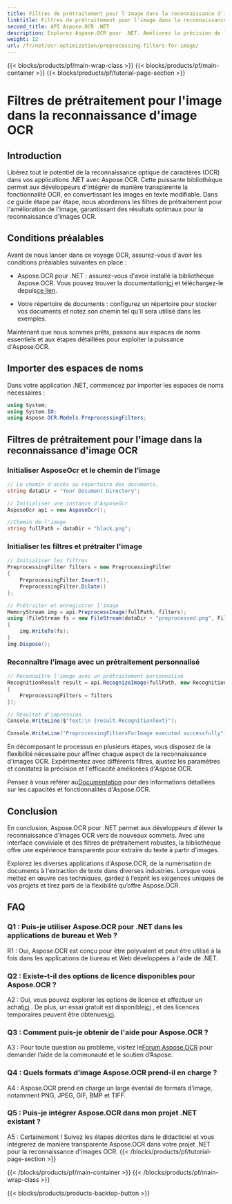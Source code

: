 ```yaml
---
title: Filtres de prétraitement pour l'image dans la reconnaissance d'image OCR
linktitle: Filtres de prétraitement pour l'image dans la reconnaissance d'image OCR
second_title: API Aspose.OCR .NET
description: Explorez Aspose.OCR pour .NET. Améliorez la précision de l'OCR avec des filtres de prétraitement. Téléchargez-le maintenant pour une intégration transparente.
weight: 12
url: /fr/net/ocr-optimization/preprocessing-filters-for-image/
---
```


{{< blocks/products/pf/main-wrap-class >}}
{{< blocks/products/pf/main-container >}}
{{< blocks/products/pf/tutorial-page-section >}}

# Filtres de prétraitement pour l'image dans la reconnaissance d'image OCR

## Introduction

Libérez tout le potentiel de la reconnaissance optique de caractères (OCR) dans vos applications .NET avec Aspose.OCR. Cette puissante bibliothèque permet aux développeurs d'intégrer de manière transparente la fonctionnalité OCR, en convertissant les images en texte modifiable. Dans ce guide étape par étape, nous aborderons les filtres de prétraitement pour l'amélioration de l'image, garantissant des résultats optimaux pour la reconnaissance d'images OCR.

## Conditions préalables

Avant de nous lancer dans ce voyage OCR, assurez-vous d'avoir les conditions préalables suivantes en place :

-  Aspose.OCR pour .NET : assurez-vous d'avoir installé la bibliothèque Aspose.OCR. Vous pouvez trouver la documentation[ici](https://reference.aspose.com/ocr/net/) et téléchargez-le depuis[ce lien](https://releases.aspose.com/ocr/net/).

- Votre répertoire de documents : configurez un répertoire pour stocker vos documents et notez son chemin tel qu'il sera utilisé dans les exemples.

Maintenant que nous sommes prêts, passons aux espaces de noms essentiels et aux étapes détaillées pour exploiter la puissance d'Aspose.OCR.

## Importer des espaces de noms

Dans votre application .NET, commencez par importer les espaces de noms nécessaires :

```csharp
using System;
using System.IO;
using Aspose.OCR.Models.PreprocessingFilters;
```

## Filtres de prétraitement pour l'image dans la reconnaissance d'image OCR

### Initialiser AsposeOcr et le chemin de l'image

```csharp
// Le chemin d'accès au répertoire des documents.
string dataDir = "Your Document Directory";

// Initialiser une instance d'AsposeOcr
AsposeOcr api = new AsposeOcr();

//Chemin de l'image
string fullPath = dataDir + "black.png";
```

### Initialiser les filtres et prétraiter l'image

```csharp
// Initialiser les filtres
PreprocessingFilter filters = new PreprocessingFilter
{
    PreprocessingFilter.Invert(),
    PreprocessingFilter.Dilate()
};

// Prétraiter et enregistrer l'image
MemoryStream img = api.PreprocessImage(fullPath, filters);
using (FileStream fs = new FileStream(dataDir + "preprocessed.png", FileMode.OpenOrCreate))
{
    img.WriteTo(fs);
}
img.Dispose();
```

### Reconnaître l'image avec un prétraitement personnalisé

```csharp
// Reconnaître l'image avec un prétraitement personnalisé
RecognitionResult result = api.RecognizeImage(fullPath, new RecognitionSettings
{
    PreprocessingFilters = filters
});

// Résultat d'impression
Console.WriteLine($"Text:\n {result.RecognitionText}");

Console.WriteLine("PreprocessingFiltersForImage executed successfully");
```

En décomposant le processus en plusieurs étapes, vous disposez de la flexibilité nécessaire pour affiner chaque aspect de la reconnaissance d'images OCR. Expérimentez avec différents filtres, ajustez les paramètres et constatez la précision et l'efficacité améliorées d'Aspose.OCR.

 Pensez à vous référer au[Documentation](https://reference.aspose.com/ocr/net/) pour des informations détaillées sur les capacités et fonctionnalités d'Aspose.OCR.

## Conclusion

En conclusion, Aspose.OCR pour .NET permet aux développeurs d'élever la reconnaissance d'images OCR vers de nouveaux sommets. Avec une interface conviviale et des filtres de prétraitement robustes, la bibliothèque offre une expérience transparente pour extraire du texte à partir d'images.

Explorez les diverses applications d'Aspose.OCR, de la numérisation de documents à l'extraction de texte dans diverses industries. Lorsque vous mettez en œuvre ces techniques, gardez à l’esprit les exigences uniques de vos projets et tirez parti de la flexibilité qu’offre Aspose.OCR.


## FAQ

### Q1 : Puis-je utiliser Aspose.OCR pour .NET dans les applications de bureau et Web ?

R1 : Oui, Aspose.OCR est conçu pour être polyvalent et peut être utilisé à la fois dans les applications de bureau et Web développées à l'aide de .NET.

### Q2 : Existe-t-il des options de licence disponibles pour Aspose.OCR ?

 A2 : Oui, vous pouvez explorer les options de licence et effectuer un achat[ici](https://purchase.aspose.com/buy) . De plus, un essai gratuit est disponible[ici](https://releases.aspose.com/) , et des licences temporaires peuvent être obtenues[ici](https://purchase.aspose.com/temporary-license/).

### Q3 : Comment puis-je obtenir de l'aide pour Aspose.OCR ?

A3 : Pour toute question ou problème, visitez le[Forum Aspose.OCR](https://forum.aspose.com/c/ocr/16) pour demander l’aide de la communauté et le soutien d’Aspose.

### Q4 : Quels formats d’image Aspose.OCR prend-il en charge ?

A4 : Aspose.OCR prend en charge un large éventail de formats d'image, notamment PNG, JPEG, GIF, BMP et TIFF.

### Q5 : Puis-je intégrer Aspose.OCR dans mon projet .NET existant ?

A5 : Certainement ! Suivez les étapes décrites dans le didacticiel et vous intégrerez de manière transparente Aspose.OCR dans votre projet .NET pour la reconnaissance d'images OCR.
{{< /blocks/products/pf/tutorial-page-section >}}

{{< /blocks/products/pf/main-container >}}
{{< /blocks/products/pf/main-wrap-class >}}

{{< blocks/products/products-backtop-button >}}
